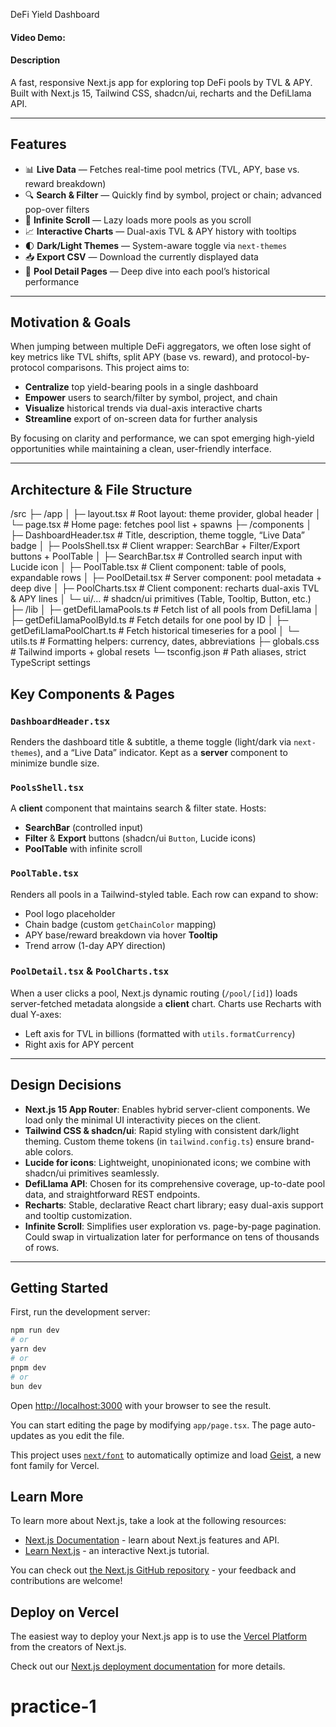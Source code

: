 DeFi Yield Dashboard

#### Video Demo:

#### Description

A fast, responsive Next.js app for exploring top DeFi pools by TVL & APY.  
Built with Next.js 15, Tailwind CSS, shadcn/ui, recharts and the DefiLlama API.

---

## Features

- 📊 **Live Data** — Fetches real-time pool metrics (TVL, APY, base vs. reward breakdown)
- 🔍 **Search & Filter** — Quickly find by symbol, project or chain; advanced pop-over filters
- 🔄 **Infinite Scroll** — Lazy loads more pools as you scroll
- 📈 **Interactive Charts** — Dual-axis TVL & APY history with tooltips
- 🌓 **Dark/Light Themes** — System-aware toggle via `next-themes`
- 📥 **Export CSV** — Download the currently displayed data
- 🔗 **Pool Detail Pages** — Deep dive into each pool’s historical performance

---

## Motivation & Goals

When jumping between multiple DeFi aggregators, we often lose sight of key metrics like TVL shifts, split APY (base vs. reward), and protocol-by-protocol comparisons. This project aims to:

- **Centralize** top yield-bearing pools in a single dashboard
- **Empower** users to search/filter by symbol, project, and chain
- **Visualize** historical trends via dual-axis interactive charts
- **Streamline** export of on-screen data for further analysis

By focusing on clarity and performance, we can spot emerging high-yield opportunities while maintaining a clean, user-friendly interface.

---

## Architecture & File Structure

/src
├─ /app
│ ├─ layout.tsx # Root layout: theme provider, global header
│ └─ page.tsx # Home page: fetches pool list + spawns <PoolsShell>
├─ /components
│ ├─ DashboardHeader.tsx # Title, description, theme toggle, “Live Data” badge
│ ├─ PoolsShell.tsx # Client wrapper: SearchBar + Filter/Export buttons + PoolTable
│ ├─ SearchBar.tsx # Controlled search input with Lucide icon
│ ├─ PoolTable.tsx # Client component: table of pools, expandable rows
│ ├─ PoolDetail.tsx # Server component: pool metadata + deep dive
│ ├─ PoolCharts.tsx # Client component: recharts dual-axis TVL & APY lines
│ └─ ui/… # shadcn/ui primitives (Table, Tooltip, Button, etc.)
├─ /lib
│ ├─ getDefiLlamaPools.ts # Fetch list of all pools from DefiLlama
│ ├─ getDefiLlamaPoolById.ts # Fetch details for one pool by ID
│ ├─ getDefiLlamaPoolChart.ts # Fetch historical timeseries for a pool
│ └─ utils.ts # Formatting helpers: currency, dates, abbreviations
├─ globals.css # Tailwind imports + global resets
└─ tsconfig.json # Path aliases, strict TypeScript settings

## Key Components & Pages

### `DashboardHeader.tsx`

Renders the dashboard title & subtitle, a theme toggle (light/dark via `next-themes`), and a “Live Data” indicator. Kept as a **server** component to minimize bundle size.

### `PoolsShell.tsx`

A **client** component that maintains search & filter state. Hosts:

- **SearchBar** (controlled input)
- **Filter** & **Export** buttons (shadcn/ui `Button`, Lucide icons)
- **PoolTable** with infinite scroll

### `PoolTable.tsx`

Renders all pools in a Tailwind-styled table. Each row can expand to show:

- Pool logo placeholder
- Chain badge (custom `getChainColor` mapping)
- APY base/reward breakdown via hover **Tooltip**
- Trend arrow (1-day APY direction)

### `PoolDetail.tsx` & `PoolCharts.tsx`

When a user clicks a pool, Next.js dynamic routing (`/pool/[id]`) loads server-fetched metadata alongside a **client** chart. Charts use Recharts with dual Y-axes:

- Left axis for TVL in billions (formatted with `utils.formatCurrency`)
- Right axis for APY percent

---

## Design Decisions

- **Next.js 15 App Router**: Enables hybrid server-client components. We load only the minimal UI interactivity pieces on the client.
- **Tailwind CSS & shadcn/ui**: Rapid styling with consistent dark/light theming. Custom theme tokens (in `tailwind.config.ts`) ensure brand-able colors.
- **Lucide for icons**: Lightweight, unopinionated icons; we combine with shadcn/ui primitives seamlessly.
- **DefiLlama API**: Chosen for its comprehensive coverage, up-to-date pool data, and straightforward REST endpoints.
- **Recharts**: Stable, declarative React chart library; easy dual-axis support and tooltip customization.
- **Infinite Scroll**: Simplifies user exploration vs. page-by-page pagination. Could swap in virtualization later for performance on tens of thousands of rows.

---

## Getting Started

First, run the development server:

```bash
npm run dev
# or
yarn dev
# or
pnpm dev
# or
bun dev
```

Open [http://localhost:3000](http://localhost:3000) with your browser to see the result.

You can start editing the page by modifying `app/page.tsx`. The page auto-updates as you edit the file.

This project uses [`next/font`](https://nextjs.org/docs/app/building-your-application/optimizing/fonts) to automatically optimize and load [Geist](https://vercel.com/font), a new font family for Vercel.

## Learn More

To learn more about Next.js, take a look at the following resources:

- [Next.js Documentation](https://nextjs.org/docs) - learn about Next.js features and API.
- [Learn Next.js](https://nextjs.org/learn) - an interactive Next.js tutorial.

You can check out [the Next.js GitHub repository](https://github.com/vercel/next.js) - your feedback and contributions are welcome!

## Deploy on Vercel

The easiest way to deploy your Next.js app is to use the [Vercel Platform](https://vercel.com/new?utm_medium=default-template&filter=next.js&utm_source=create-next-app&utm_campaign=create-next-app-readme) from the creators of Next.js.

Check out our [Next.js deployment documentation](https://nextjs.org/docs/app/building-your-application/deploying) for more details.

# practice-1
